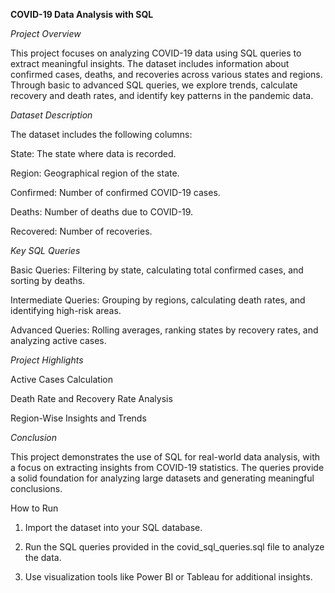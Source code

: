 **COVID-19 Data Analysis with SQL**

_Project Overview_

This project focuses on analyzing COVID-19 data using SQL queries to extract meaningful insights. The dataset includes information about confirmed cases, deaths, and recoveries across various states and regions. Through basic to advanced SQL queries, we explore trends, calculate recovery and death rates, and identify key patterns in the pandemic data.

_Dataset Description_

The dataset includes the following columns:

State: The state where data is recorded.

Region: Geographical region of the state.

Confirmed: Number of confirmed COVID-19 cases.

Deaths: Number of deaths due to COVID-19.

Recovered: Number of recoveries.


_Key SQL Queries_

Basic Queries: Filtering by state, calculating total confirmed cases, and sorting by deaths.

Intermediate Queries: Grouping by regions, calculating death rates, and identifying high-risk areas.

Advanced Queries: Rolling averages, ranking states by recovery rates, and analyzing active cases.


_Project Highlights_

Active Cases Calculation

Death Rate and Recovery Rate Analysis

Region-Wise Insights and Trends


_Conclusion_

This project demonstrates the use of SQL for real-world data analysis, with a focus on extracting insights from COVID-19 statistics. The queries provide a solid foundation for analyzing large datasets and generating meaningful conclusions.

How to Run

1. Import the dataset into your SQL database.


2. Run the SQL queries provided in the covid_sql_queries.sql file to analyze the data.


3. Use visualization tools like Power BI or Tableau for additional insights.
